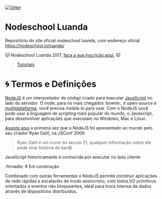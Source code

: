 [![Gitter](https://badges.gitter.im/nodeschool/luanda.svg)](https://gitter.im/nodeschool/luanda?utm_source=badge&utm_medium=badge&utm_campaign=pr-badge)

# Nodeschool Luanda
Repositório do site oficial nodeschool luanda, com endereço oficial https://nodeschool.io/luanda/

:cat: Nodeschool Luanda 2017, [faça a sua inscrição aqui.](http://ti.to/quindai/nodeschool-luanda) :cat:

> [Tutoriais](https://github.com/nodeschool/luanda/tutoriais/tutoriais.md)

# :cyclone: Termos e Definições
[NodeJS](https://nodejs.org/en/) é um interpretador de código criado para executar [JavaScript](https://pt.wikipedia.org/wiki/JavaScript) no lado do servidor. O node, para os mais chegados :bowtie:, é open-source e [multiplataforma](https://pt.wikipedia.org/wiki/Multiplataforma), você precisa instalá-lo para usar. Com o NodeJS você pode usar a linguagem de scripting mais popular do mundo, o Javascript, para desenvolver aplicações que executam no Windows, Mac e Linux.

[Assista aqui](https://www.youtube.com/watch?v=EeYvFl7li9E) a primeira vez que o NodeJS foi apresentado ao mundo pelo seu criador Ryan Dahl, na JSConf 2009.

> Ryan Dahl é um ícone do século 21, qualquer informação sobre ele pode virar história de bar:smile:

JavaScript historicamente é conhecida por executar no lado cliente

:finnadie: # Em construção

Combinado com outras ferramentas o NodeJS permite construir aplicações de rede rápidas e escalavéis de modo assíncrono, com todos I/O primitivos orientados a eventos não bloqueantes, ideal para troca intensa de dados através de dispositivos distribuídos.